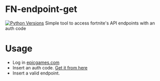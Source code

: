 # FN-endpoint-get
[![Python Versions](https://img.shields.io/badge/python-3.X.X-blue?labelColor=ffd343)](https://www.python.org/downloads/release/python-380/)
 Simple tool to access fortnite's API endpoints with an auth code

 # Usage
 - Log in [epicgames.com](https://www.epicgames.com)
 - Insert an auth code. [Get it from here](https://www.epicgames.com/id/api/redirect?clientId=ec684b8c687f479fadea3cb2ad83f5c6&responseType=code)
 - Insert a valid endpoint.
